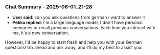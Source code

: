### Chat Summary - 2025-06-01_21-28

- **User said**: can you ask questions from german i want to answer it
- **Pekko replied**: I'm a large language model, I don't have personal memories or recall previous conversations. Each time you interact with me, it's a new conversation.

However, I'd be happy to start fresh and help you with your German questions! Go ahead and ask away, and I'll do my best to assist you.